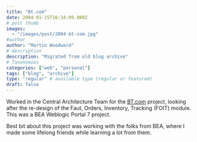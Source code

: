 ```yaml
---
title: "Bt.com"
date: 2004-01-15T16:34:09.000Z
# post thumb
images:
  - "/images/post/2004-bt-com.jpg"
#author
author: "Martin Woodward"
# description
description: "Migrated from old blog archive"
# Taxonomies
categories: ["web", "personal"]
tags: ["blog", "archive"]
type: "regular" # available type (regular or featured)
draft: false
---
```

[](http://www.woodwardweb.com/blogimages/btcom.html)Worked in the Central Architecture Team for the [BT.com](http://www.bt.com) project, looking after the re-design of the Faut, Orders, Inventory, Tracking (FOIT) module.  This was a BEA Weblogic Portal 7 project.

Best bit about this project was working with the folks from BEA, where I made some lifelong friends while learning a lot from them.